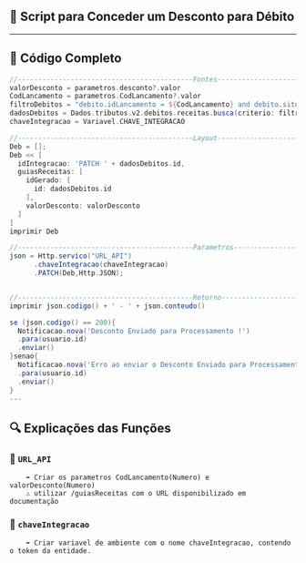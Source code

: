 ## 📄 Script para Conceder um Desconto para Débito


---

## 🧠 Código Completo

```groovy
//-------------------------------------------Fontes-------------------------------------------//
valorDesconto = parametros.desconto?.valor
CodLancamento = parametros.CodLancamento?.valor
filtroDebitos = "debito.idLancamento = ${CodLancamento} and debito.situacao = 'ABERTO'";
dadosDebitos = Dados.tributos.v2.debitos.receitas.busca(criterio: filtroDebitos,primeiro: true);
chaveIntegracao = Variavel.CHAVE_INTEGRACAO

//-------------------------------------------Layout-------------------------------------------//
Deb = [];
Deb << [
  idIntegracao: 'PATCH ' + dadosDebitos.id,
  guiasReceitas: [
    idGerado: [
      id: dadosDebitos.id
    ],
    valorDesconto: valorDesconto
  ]
] 
imprimir Deb

//-------------------------------------------Parametros-------------------------------------------//
json = Http.servico("URL_API")
      .chaveIntegracao(chaveIntegracao)
      .PATCH(Deb,Http.JSON);


//-------------------------------------------Retorno-------------------------------------------//
imprimir json.codigo() + ' - ' + json.conteudo()

se (json.codigo() == 200){
  Notificacao.nova('Desconto Enviado para Processamento !')
  .para(usuario.id)
  .enviar()
}senao{
  Notificacao.nova('Erro ao enviar o Desconto Enviado para Processamento !')
  .para(usuario.id)
  .enviar()
}
---

```
## 🔍 Explicações das Funções

### 🔄 `URL_API`

        ➡️ Criar os parametros CodLancamento(Numero) e valorDesconto(Numero)
        ⚠️ utilizar /guiasReceitas com o URL disponibilizado em documentação


### 🔄 `chaveIntegracao`

        ➡️ Criar variavel de ambiente com o nome chaveIntegracao, contendo o token da entidade.
